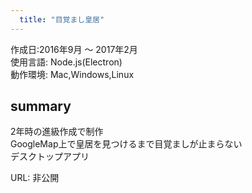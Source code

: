 ```yaml
---
  title: "目覚まし皇居"
---
```


作成日:2016年9月 〜 2017年2月  
使用言語:  Node.js(Electron)  
動作環境:  Mac,Windows,Linux

## summary  
2年時の進級作成で制作  
GoogleMap上で皇居を見つけるまで目覚ましが止まらない  
デスクトップアプリ  

URL: 非公開
